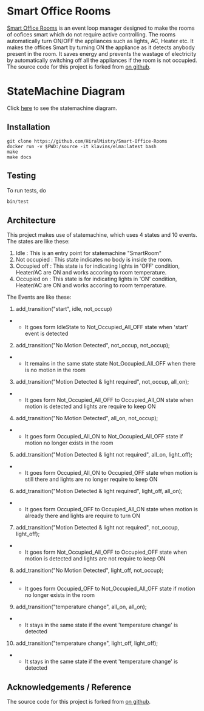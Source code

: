 Smart Office Rooms 
===

[Smart Office Rooms](https://github.com/HiralMistry/Smart-Office-Rooms) is an event loop manager designed to make the rooms of oofices smart which do not require active controlling. The rooms automatically turn ON/OFF the appliances such as lights, AC, Heater etc. It makes the offices Smart by turning ON the appliance as it detects anybody present in the room. It saves energy and prevents the wastage of electricity by automatically switching off all the appliances if the room is not occupied. 
The source code for this project is forked from [on github](https://github.com/klavinslab/elma_project).

StateMachine Diagram
===
Click [here](https://photos.app.goo.gl/CYFqcsyUnEZc4Pyc6) to see the statemachine diagram.

Installation
---

    git clone https://github.com/HiralMistry/Smart-Office-Rooms
    docker run -v $PWD:/source -it klavins/elma:latest bash
    make
    make docs


Testing
---
To run tests, do
```bash
bin/test
```

Architecture
---

This project makes use of statemachine, which uses 4 states and 10 events. 
The states are like these:
1) Idle : This is an entry point for statemachine "SmartRoom"
2) Not occupied : This state indicates no body is inside the room.
3) Occupied off : This state is for indicating lights in 'OFF' condition, Heater/AC are ON and works accoring to room temperature.
4) Occupied on : This state is for indicating lights in 'ON' condition, Heater/AC are ON and works accoring to room temperature.

The Events are like these:
1) add_transition("start", idle, not_occup) 
- - It goes form IdleState to Not_Occupied_All_OFF state when 'start' event is detected   
    
2) add_transition("No Motion Detected", not_occup, not_occup);
- - It remains in the same state state Not_Occupied_All_OFF when there is no motion in the room   
    
3) add_transition("Motion Detected & light required", not_occup, all_on);
- - It goes form Not_Occupied_All_OFF to Occupied_All_ON state when motion is detected and lights are require to keep ON
    
4) add_transition("No Motion Detected", all_on, not_occup); 
- - It goes form Occupied_All_ON to Not_Occupied_All_OFF state if motion no longer exists in the room
    
5) add_transition("Motion Detected & light not required", all_on, light_off);
- - It goes form Occupied_All_ON to Occupied_OFF state when motion is still there and lights are no longer require to keep ON          
    
6) add_transition("Motion Detected & light required", light_off, all_on);
- - It goes form Occupied_OFF to Occupied_All_ON state when motion is already there and lights are require to turn ON
    
7) add_transition("Motion Detected & light not required", not_occup, light_off);
- - It goes form Not_Occupied_All_OFF to Occupied_OFF state when motion is detected and lights are not require to keep ON
    
8) add_transition("No Motion Detected", light_off, not_occup);
- - It goes form Occupied_OFF to Not_Occupied_All_OFF state if motion no longer exists in the room
    
9) add_transition("temperature change", all_on, all_on);
- - It stays in the same state if the event 'temperature change' is detected
   
10) add_transition("temperature change", light_off, light_off);
- - It stays in the same state if the event 'temperature change' is detected


Acknowledgements / Reference
---
The source code for this project is forked from [on github](https://github.com/klavinslab/elma_project).

